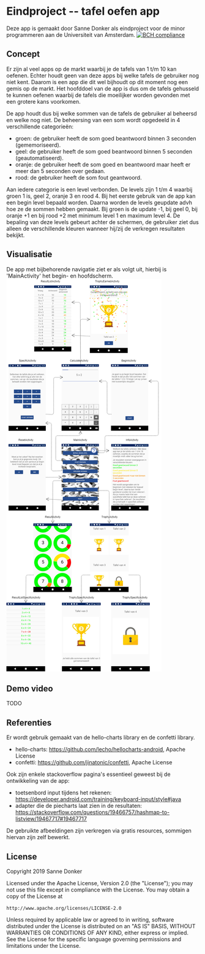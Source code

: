 # Eindproject -- tafel oefen app
Deze app is gemaakt door Sanne Donker als eindproject voor de minor programmeren aan de Universiteit van Amsterdam.
[![BCH compliance](https://bettercodehub.com/edge/badge/sannedonker/mprog-final-project?branch=master)](https://bettercodehub.com/)

## Concept
Er zijn al veel apps op de markt waarbij je de tafels van 1 t/m 10 kan oefenen. Echter houdt geen van deze apps bij welke tafels de gebruiker nog niet kent. Daarom is een app die dit wel bijhoudt op dit moment nog een gemis op de markt.
Het hoofddoel van de app is dus om de tafels gehusseld te kunnen oefenen waarbij de tafels die moeilijker worden gevonden met een grotere kans voorkomen.

De app houdt dus bij welke sommen van de tafels de gebruiker al beheersd en welke nog niet. De beheersing van een som wordt opgedeeld in 4 verschillende categorieën:
- groen: de gebruiker heeft de som goed beantwoord binnen 3 seconden (gememoriseerd).
- geel: de gebruiker heeft de som goed beantwoord binnen 5 seconden (geautomatiseerd).
- oranje: de gebruiker heeft de som goed en beantwoord maar heeft er meer dan 5 seconden over gedaan.
- rood: de gebruiker heeft de som fout geantwoord.

Aan iedere categorie is een level verbonden. De levels zijn 1 t/m 4 waarbij groen 1 is, geel 2, oranje 3 en rood 4. Bij het eerste gebruik van de app kan een begin level bepaald worden. Daarna worden de levels geupdate advh hoe ze de sommen hebben gemaakt. Bij groen is de update -1, bij geel 0, bij oranje +1 en bij rood +2 met minimum level 1 en maximum level 4. De bepaling van deze levels gebeurt achter de schermen, de gebruiker ziet dus alleen de verschillende kleuren wanneer hij/zij de verkregen resultaten bekijkt.

## Visualisatie
De app met bijbehorende navigatie ziet er als volgt uit, hierbij is 'MainActivity' het begin- en hoofdscherm.
![alt_text](https://github.com/sannedonker/mprog-final-project/blob/master/doc/final_design_0.png)

## Demo video
TODO

## Referenties
Er wordt gebruik gemaakt van de hello-charts library en de confetti library.
- hello-charts: https://github.com/lecho/hellocharts-android, Apache License
- confetti: https://github.com/jinatonic/confetti, Apache License

Ook zijn enkele stackoverflow pagina's essentieel geweest bij de ontwikkeling van de app:
- toetsenbord input tijdens het rekenen: https://developer.android.com/training/keyboard-input/style#java
- adapter die de piecharts laat zien in de resultaten: https://stackoverflow.com/questions/19466757/hashmap-to-listview/19467717#19467717

De gebruikte afbeeldingen zijn verkregen via gratis resources, sommigen hiervan zijn zelf bewerkt.

## License
Copyright 2019 Sanne Donker

Licensed under the Apache License, Version 2.0 (the "License");
you may not use this file except in compliance with the License.
You may obtain a copy of the License at

    http://www.apache.org/licenses/LICENSE-2.0

Unless required by applicable law or agreed to in writing, software
distributed under the License is distributed on an "AS IS" BASIS,
WITHOUT WARRANTIES OR CONDITIONS OF ANY KIND, either express or implied.
See the License for the specific language governing permissions and
limitations under the License.
